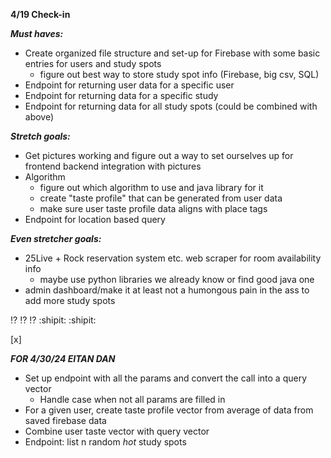 **4/19 Check-in**

***Must haves:***
 - Create organized file structure and set-up for Firebase with some basic entries for users and study spots
    - figure out best way to store study spot info (Firebase, big csv, SQL)
 - Endpoint for returning user data for a specific user
 - Endpoint for returning data for a specific study
 - Endpoint for returning data for all study spots (could be combined with above)

***Stretch goals:***
 - Get pictures working and figure out a way to set ourselves up for frontend backend integration with pictures
 - Algorithm
    - figure out which algorithm to use and java library for it
    - create "taste profile" that can be generated from user data
    - make sure user taste profile data aligns with place tags
 - Endpoint for location based query

 ***Even stretcher goals:***
 - 25Live + Rock reservation system etc. web scraper for room availability info
    - maybe use python libraries we already know or find good java one
 - admin dashboard/make it at least not a humongous pain in the ass to add more study spots
 

 :interrobang: :interrobang: :interrobang:
 :shipit: :shipit:

 [x]
 
***FOR 4/30/24 EITAN DAN***
 - Set up endpoint with all the params and convert the call into a query vector
   - Handle case when not all params are filled in
 - For a given user, create taste profile vector from average of data from saved firebase data
 - Combine user taste vector with query vector
 - Endpoint: list n random *hot* study spots